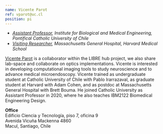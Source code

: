 ```yaml
---
name: Vicente Parot
ref: vparot@uc.cl
position: pi
---
```


- _[Assistant Professor](https://ingenieriabiologicaymedica.uc.cl/es/personas/academicos/797-vicente-parot), Institute for Biological and Medical Engineering, Pontifical Catholic University of Chile_<br>
- _[Visiting Researcher](https://octresearch.org/people/bouma-group/), Massachusetts General Hospital, Harvard Medical School_<br>

[Vicente Parot](http://www.mit.edu/~vparot/) is a collaborator within the LIBRE hub project, we also share lab-space and collaborate on optics implementations.
Vicente is interested in developing computational imaging tools to study neuroscience and to advance medical microendoscopy. Vicente trained as undergraduate student at Catholic University of Chile with Pablo Irarrazaval, as graduate student at Harvard with Adam Cohen, and as postdoc at Massachusetts General Hospital with Brett Bouma. He joined Catholic University as Assistant Professor in 2020, where he also teaches IBM2122 Biomedical Engineering Design. 

**Office**<br>
Edificio Ciencia y Tecnología, piso 7, oficina 9 <br>
Avenida Vicuña Mackenna 4860 <br>
Macul, Santiago, Chile

